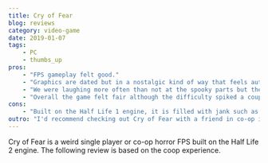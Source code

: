 ```yaml
---
title: Cry of Fear
blog: reviews
category: video-game
date: 2019-01-07
tags:
    - PC
    - thumbs_up
pros:
    - "FPS gameplay felt good."
    - "Graphics are dated but in a nostalgic kind of way that feels authentic."
    - "We were laughing more often than not at the spooky parts but the laughter felt a little irrational (maybe we were actually very scared and contemplating the futility of existence)."
    - "Overall the game felt fair although the difficulty spiked a couple times throughout our playthrough."
cons:
    - "Built on the Half Life 1 engine, it is filled with jank such as: AI getting stuck on stairs and on death you lose your quick switch item keybinds."
outro: "I'd recommend checking out Cry of Fear with a friend in co-op if you like weird horror games, a decent challenge and are able to look past all the jank."
---
```

Cry of Fear is a weird single player or co-op horror FPS built on the Half Life 2 engine. The following review is based on the coop experience.
